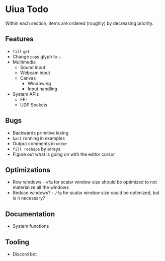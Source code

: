 # Uiua Todo
Within each section, items are ordered (roughly) by decreasing priority.

## Features
- `fill` `get`
- Change `pop`s glyph to `◌`
- Multimedia
  - Sound input
  - Webcam input
  - Canvas
    - Windowing
    - Input handling
- System APIs
  - FFI
  - UDP Sockets

## Bugs
- Backwards primitive lexing
- `&ast` running in examples
- Output comments in `under`
- `fill reshape` by arrays
- Figure out what is going on with the editor cursor

## Optimizations
- Row windows - `≡f◫` for scalar window size should be optimized to not materialize all the windows
- Reduce windows? - `/f◫` for scalar window size could be optimized, but is it necessary?

## Documentation
- System functions

## Tooling
- Discord bot
